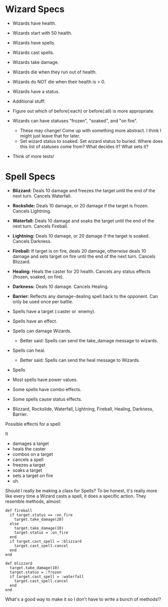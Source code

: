 # Wizard Specs

* Wizards have health.
* Wizards start with 50 health.
* Wizards have spells.
* Wizards cast spells.
* Wizards take damage.
* Wizards die when they run out of health.
* Wizards do NOT die when their health is > 0.
* Wizards have a status.

* Additional stuff:
* Figure out which of before(:each) or before(:all) is more appropriate.
* Wizards can have statuses "frozen", "soaked", and "on fire".
  * These may change! Come up with something more abstract. I think I might just leave that for later.
  * Set wizard status to soaked. Set wizard status to buried. Where does this list of statuses come from? What decides it? What sets it?
* Think of more tests!

# Spell Specs

* **Blizzard:** Deals 10 damage and freezes the target until the end of the next turn. Cancels Waterfall.
* **Rockslide:** Deals 10 damage, or 20 damage if the target is frozen. Cancels Lightning.
* **Waterfall:** Deals 10 damage and soaks the target until the end of the next turn. Cancels Fireball.
* **Lightning:** Deals 10 damage, or 20 damage if the target is soaked. Cancels Darkness.
* **Fireball:** If target is on fire, deals 20 damage, otherwise deals 10 damage and sets target on fire until the end of the next turn. Cancels Blizzard.
* **Healing:** Heals the caster for 20 health. Cancels any status effects (frozen, soaked, on fire).
* **Darkness:** Deals 10 damage. Cancels Healing.
* **Barrier:** Reflects any damage-dealing spell back to the opponent. Can only be used once per battle.

* Spells have a target (:caster or :enemy).
* Spells have an effect.
* Spells can damage Wizards.
  * Better said: Spells can send the take_damage message to wizards.
* Spells can heal.
  * Better said: Spells can send the heal message to Wizards.
* Spells
* Most spells have power values.
* Some spells have combo effects.
* Some spells cause status effects.

* Blizzard, Rockslide, Waterfall, Lightning, Fireball, Healing, Darkness, Barrier.



Possible effects for a spell:

It

  * damages a target
  * heals the caster
  * combos on a target
  * cancels a spell
  * freezes a target
  * soaks a target
  * sets a target on fire
  * uh.

Should I really be making a class for Spells? To be honest, it's really more like every time a Wizard casts a spell, it does a specific action. They resemble methods, almost:

    def fireball
      if target.status == :on_fire
        target.take_damage(20)
      else
        target.take_damage(10)
        target.status = :on_fire
      end
      if target.cast_spell = :blizzard
        target.cast_spell.cancel
      end
    end

    def blizzard
      target.take_damage(10)
      target.status = :frozen
      if target.cast_spell = :waterfall
        target.cast_spell.cancel
      end
    end

What's a good way to make it so I don't have to write a bunch of methods!?